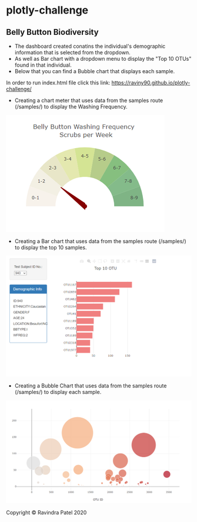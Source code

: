 # plotly-challenge

## Belly Button Biodiversity

- The dashboard created conatins the individual's demographic information that is selected from the dropdown.
- As well as Bar chart with a dropdown menu to display the "Top 10 OTUs" found in that individual. 
- Below that you can find a Bubble chart that displays each sample.  

In order to run index.html file click this link: https://raviny90.github.io/plotly-challenge/

* Creating a chart meter that uses data from the samples route (/samples/) to display the Washing Frequency.

![](images/frequency.PNG)

* Creating a Bar chart that uses data from the samples route (/samples/) to display the top 10 samples.

![](images/Top_10.PNG)

* Creating a Bubble Chart that uses data from the samples route (/samples/) to display each sample.

![](images/OTU_ID.PNG)


<div class="footer">Copyright &copy; Ravindra Patel 2020</div>
